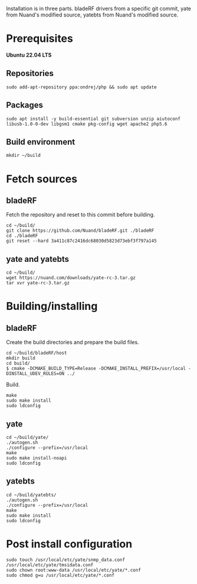 Installation is in three parts. bladeRF drivers from a specific git commit, yate from Nuand's modified source, yatebts from Nuand's modified source.

# Prerequisites

**Ubuntu 22.04 LTS**

## Repositories

`sudo add-apt-repository ppa:ondrej/php && sudo apt update`

## Packages

`sudo apt install -y build-essential git subversion unzip aiutoconf libusb-1.0-0-dev libgsm1 cmake pkg-config wget apache2 php5.6`

## Build environment

`mkdir ~/build`

# Fetch sources

## bladeRF

Fetch the repository and reset to this commit before building.

```
cd ~/build/
git clone https://github.com/Nuand/bladeRF.git ./bladeRF
cd ./bladeRF
git reset --hard 3a411c87c2416dc68030d5823d73ebf3f797a145
```

## yate and yatebts

```
cd ~/build/
wget https://nuand.com/downloads/yate-rc-3.tar.gz
tar xvr yate-rc-3.tar.gz
```

# Building/installing

## bladeRF

Create the build directories and prepare the build files.

```
cd ~/build/bladeRF/host
mkdir build
cd build/
$ cmake -DCMAKE_BUILD_TYPE=Release -DCMAKE_INSTALL_PREFIX=/usr/local -DINSTALL_UDEV_RULES=ON ../
```

Build.

```
make
sudo make install
sudo ldconfig
```

## yate

```
cd ~/build/yate/
./autogen.sh
./configure --prefix=/usr/local
make
sudo make install-noapi
sudo ldconfig
```

## yatebts

```
cd ~/build/yatebts/
./autogen.sh
./configure --prefix=/usr/local
make
sudo make install
sudo ldconfig
```

# Post install configuration

```
sudo touch /usr/local/etc/yate/snmp_data.conf /usr/local/etc/yate/tmsidata.conf
sudo chown root:www-data /usr/local/etc/yate/*.conf
sudo chmod g=u /usr/local/etc/yate/*.conf
```
